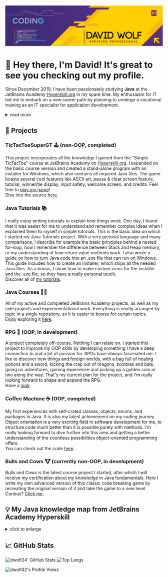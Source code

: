 <p align="center">
  <img src="https://github.com/dwolf42/dwolf42/blob/main/images/github_profilebanner.png" />
</p>

# 👋 Hey there, I'm David! It's great to see you checking out my profile.

Since December 2019, I have been passionately studying **Java** at the JetBrains Academy [Hyperskill.org](https://hyperskill.org) in my spare time. My enthusiasm for IT led me to embark on a new career path by planning to undergo a vocational training as an IT specialist for application development.
<details>
  <summary>read more
  </summary>
When I first joined Hyperskill, I felt overwhelmed by the challenges. Often problems seemed impossible to solve with my limited knowledge.
<br>
But I quickly learned that Hyperskill's approach was beneficial: it wasn't about hand-holding like other academies, but rather encouraging me to explore, research, and test different solutions independently.
<br>
Which essentially means to come up with my very own ideas of code.
<br>
<br>
Over time, I came to understand that being a software developer is all about problem-solving, regardless of the language or syntax being.
<br>
It's about finding answers to tasks that initially seem impossible.
<br>
Although I felt overwhelmed at first, I saw significant improvements in my coding and problem-solving skills throughout the process. And I achieved all this with only little prior knowledge.
<br>
<br>
Code to me is not just about getting the answer right. The satisfaction and joy of the "Eureka" moment when I finally solve a problem on my own is something I wouldn't want to miss in my life anymore.
<br>
<br>
That's why I stuck with Hyperskill, trading a quick progression through the fundamentals and quickly reaching an advanced level for what I believe is a deeper understanding of the concepts.
</details>


## 🚀 Projects

### TicTacToeSuperGT 🕹️ (non-OOP, completed)

This project incorporates all the knowledge I gained from the "Simple TicTacToe" course at JetBrains Academy on [Hyperskill.org](https://www.hyperskill.org). I expanded on the basic course version and created a stand-alone program with an installer for Windows, which also contains all required Java files. The game boasts several cool features like ASCII art, pause & clear screen feature, tutorial, winner/tie display, input safety, welcome screen, and credits. 
Feel free to [play my game](https://github.com/dwolf42/TicTacToeSuperGT/releases/tag/v1.0)!  
Dive into the source [here](https://github.com/dwolf42/TicTacToeSuperGT).

### Java Tutorials 📚

I really enjoy writing tutorials to explain how things work. One day, I found that it was easier for me to understand and remember complex ideas when I explained them to myself in simple tutorials. This is the basic idea on which I started my Java Tutorials project.
With a very pictorial language and many comparisons, I describe for example the basic principles behind a nested for-loop, how I remember the difference between Stack and Heap memory, or my understanding of how return value methods work.
I also wrote a guide on how to turn Java code into an .exe file that can run on Windows. This guide includes how to create an installer, which ships all the needed Java files. As a bonus, I show how to make custom icons for the installer and the .exe file, so they have a really personal touch.<br>
Discover all of [my tutorials](https://github.com/dwolf42/java-tutorials).

### Java Courses 👨‍🏫

All of my active and completed JetBrains Academy projects, as well as my side projects and experimentational work.
Everything is neatly arranged by topic in a single repository, so it is easier to bowse for certain topics.
<br>
Enjoy exploring it [here](https://github.com/dwolf42/java_courses).

### RPG 🧙 (OOP, in development)

A project completely off-course. Nothing I can relate on.
I started this project to improve my OOP skills by developing something I have a deep connection to and a lot of passion for.
RPGs have always fascinated me. I like to discover new things and foreign worlds, with a bag full of healing potions and a sword, kicking the crap out of dragons, zombies and bats, going on adventures, gaining experience and picking up a golden coin or two along the way.
That's my current plan for the project, and I'm really looking forward to shape and expand the RPG.<br>
Have a [look](https://github.com/dwolf42/java_courses/tree/master/src/dwolf/off_course_projects/rpg).

### Coffee Machine ☕ (OOP, completed) 

My first experiences with self-crated classes, objects, enums, and packages in Java. It is also my latest achievement on my coding journey.
Object orientation is a very exciting field in software development for me, to structure code much better than it is possible purely with methods. I'm really looking forward to dive further into this area and getting a better understanding of the countless possibilities object-oriented programming offers.
<br>
You can check out the code [here](https://github.com/dwolf42/java_courses/tree/master/src/dwolf/project_coffee_machine/final_stage).

### Bulls and Cows 🐮 (currently non-OOP, in development) 

Bulls and Cows is the latest course project I started, after which I will receive my certification about my knowledge in Java fundamentals.
Here I write my own advanced version of this classic code breaking game by recreating the original version of it and take the game to a new level.<br>
Curious? [Click me](https://github.com/dwolf42/java_courses/tree/master/src/dwolf/project_bulls_and_cows).

## 💡 My Java knowledge map from JetBrains Academy Hyperskill 
<details>
<summary>
click to enlarge
</summary>
 <img src="https://github.com/dwolf42/dwolf42/blob/main/images/java_knowledge_map.jpg" />
</details>

## 📈 GitHub Stats

<img alt="dwolf24' GitHub Stats" width="46%" src="https://github-readme-stats.vercel.app/api?username=dwolf42&hide_title=false&theme=synthwave&show_icons=true&count_private=true&hide_border=true"> ![Top Langs](https://github-readme-stats.vercel.app/api/top-langs/?username=dwolf42&theme=synthwave&hide=html,javascript,css,kotlin&hide_border=true)

![dwolf42's Profile Views](https://komarev.com/ghpvc/?username=dwolf42&color=cb2790&style=plastic&label=Viewers:)

